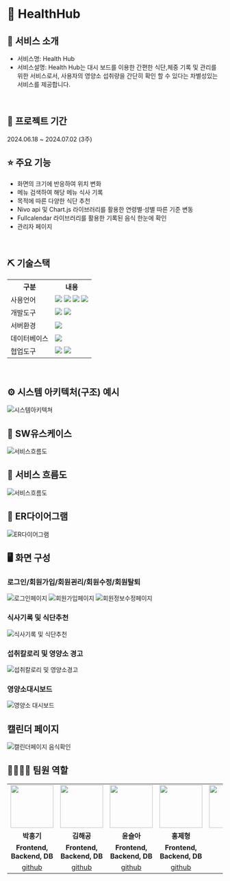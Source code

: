 # 📎 HealthHub


## 👀 서비스 소개
* 서비스명: Health Hub
* 서비스설명: Health Hub는 대시 보드를 이용한 간편한 식단,체중 기록 및 관리를 위한 서비스로서,
            사용자의 영양소 섭취량을 간단히 확인 할 수 있다는 차별성있는 서비스를 제공합니다.
<br>

## 📅 프로젝트 기간
2024.06.18 ~ 2024.07.02 (3주)
<br>

## ⭐ 주요 기능
* 화면의 크기에 반응하여 위치 변화
* 메뉴 검색하여 해당 메뉴 식사 기록
* 목적에 따른 다양한 식단 추천
* Nivo api 및 Chart.js 라이브러리를 활용한 연령별·성별 따른 기준 변동
* Fullcalendar 라이브러리를 활용한 기록된 음식 한눈에 확인
* 관리자 페이지
<br>

## ⛏ 기술스택
<table>
    <tr>
        <th>구분</th>
        <th>내용</th>
    </tr>
    <tr>
        <td>사용언어</td>
        <td>
            <img src="https://img.shields.io/badge/Java-007396?style=for-the-badge&logo=java&logoColor=white"/>
            <img src="https://img.shields.io/badge/HTML5-E34F26?style=for-the-badge&logo=HTML3&logoColor=white"/>
            <img src="https://img.shields.io/badge/CSS3-1572B6?style=for-the-badge&logo=CSS5&logoColor=white"/>
            <img src="https://img.shields.io/badge/JavaScript-F7DF1E?style=for-the-badge&logo=JavaScript&logoColor=white"/>
        </td>
    </tr>
    <tr>
        <td>개발도구</td>
        <td>
            <img src="https://img.shields.io/badge/Eclipse-2C2255?style=for-the-badge&logo=Eclipse&logoColor=white"/>
            <img src="https://img.shields.io/badge/VSCode-007ACC?style=for-the-badge&logo=VisualStudioCode&logoColor=white"/>
        </td>
    </tr>
    <tr>
        <td>서버환경</td>
        <td>
            <img src="https://img.shields.io/badge/Apache Tomcat-D22128?style=for-the-badge&logo=Apache Tomcat&logoColor=white"/>
        </td>
    </tr>
    <tr>
        <td>데이터베이스</td>
        <td>
           <img src="https://img.shields.io/badge/MySQL-4479A1?style=for-the-badge&logo=MySQL&logoColor=white"/> 
        </td>
    </tr>
    <tr>
        <td>협업도구</td>
        <td>
            <img src="https://img.shields.io/badge/Git-F05032?style=for-the-badge&logo=Git&logoColor=white"/>
            <img src="https://img.shields.io/badge/GitHub-181717?style=for-the-badge&logo=GitHub&logoColor=white"/>
        </td>
    </tr>
</table>


<br>

## ⚙ 시스템 아키텍처(구조) 예시 
![시스템아키텍쳐](https://github.com/2024-SMHRD-SW-Fullstack-1/HealthHub/assets/117622310/689f3734-23ef-4453-ba99-fd030cb8f284)<br>

## 📌 SW유스케이스
![서비스흐름도](https://github.com/2024-SMHRD-SW-Fullstack-1/HealthHub/assets/117622310/33341058-084c-4bd2-b3b7-55f081d2e041)<br>

## 📌 서비스 흐름도
![서비스흐름도](https://github.com/2024-SMHRD-SW-Fullstack-1/HealthHub/assets/117622310/33341058-084c-4bd2-b3b7-55f081d2e041)<br>


## 📌 ER다이어그램
![ER다이어그램](https://github.com/2024-SMHRD-SW-Fullstack-1/HealthHub/assets/117622310/270bc13e-b415-4616-86db-ee32bf5758ae)<br>

## 🖥 화면 구성

### 로그인/회원가입/회원괸리/회원수정/회원탈퇴
![로그인페이지](https://github.com/2024-SMHRD-SW-Fullstack-1/HealthHub/assets/117622310/4bd3c567-e8de-4e24-92a1-9b408569997c)
![회원가입페이지](https://github.com/2024-SMHRD-SW-Fullstack-1/HealthHub/assets/117622310/928fa5fa-5aa2-413d-a48c-0daa76afb059)
![회원정보수정페이지](https://github.com/2024-SMHRD-SW-Fullstack-1/HealthHub/assets/117622310/4bde2803-28f5-4622-a7dd-e5b8f916bc6c)
<br>

### 식사기록 및 식단추천
![식사기록 및 식단추천](https://github.com/2024-SMHRD-SW-Fullstack-1/HealthHub/assets/117622310/dc261066-59e1-49b0-a77e-213fe2a5eebc)<br>

### 섭취칼로리 및 영양소 경고
![섭취칼로리 및 영양소경고](https://github.com/2024-SMHRD-SW-Fullstack-1/HealthHub/assets/117622310/d4471801-00f3-45fc-aa16-08800f0f2866)
<br>
### 영양소대시보드
![영양소 대시보드](https://github.com/2024-SMHRD-SW-Fullstack-1/HealthHub/assets/117622310/0fb5ec00-ea92-48eb-b81f-6f0ee6747c80)<br>

## 캘린더 페이지
![캘린더페이지 음식확인](https://github.com/2024-SMHRD-SW-Fullstack-1/HealthHub/assets/117622310/8c5441a3-08af-411d-8b89-7e6cf37d3cf4)


## 👨‍👩‍👦‍👦 팀원 역할
<table>
  <tr>
    <td align="center"><img src="https://item.kakaocdn.net/do/fd49574de6581aa2a91d82ff6adb6c0115b3f4e3c2033bfd702a321ec6eda72c" width="100" height="100"/></td>
    <td align="center"><img src="https://mb.ntdtv.kr/assets/uploads/2019/01/Screen-Shot-2019-01-08-at-4.31.55-PM-e1546932545978.png" width="100" height="100"/></td>
    <td align="center"><img src="https://mblogthumb-phinf.pstatic.net/20160127_177/krazymouse_1453865104404DjQIi_PNG/%C4%AB%C4%AB%BF%C0%C7%C1%B7%BB%C1%EE_%B6%F3%C0%CC%BE%F0.png?type=w2" width="100" height="100"/></td>
    <td align="center"><img src="https://i.pinimg.com/236x/ed/bb/53/edbb53d4f6dd710431c1140551404af9.jpg" width="100" height="100"/></td>
    <td align="center"><img src="https://pbs.twimg.com/media/B-n6uPYUUAAZSUx.png" width="100" height="100"/></td>
  </tr>
  <tr>
    <td align="center"><strong>박흥기</strong></td>
    <td align="center"><strong>김해공</strong></td>
    <td align="center"><strong>윤슬아</strong></td>
    <td align="center"><strong>홍제형</strong></td>
  </tr>
  <tr>
    <td align="center"><b>Frontend, Backend, DB</b></td>
    <td align="center"><b>Frontend, Backend, DB</b></td>
    <td align="center"><b>Frontend, Backend, DB</b></td>
    <td align="center"><b>Frontend, Backend, DB</b></td>
  </tr>
  <tr>
    <td align="center"><a href="https://github.com/자신의username작성해주세요" target='_blank'>github</a></td>
    <td align="center"><a href="https://github.com/자신의username작성해주세요" target='_blank'>github</a></td>
    <td align="center"><a href="https://github.com/자신의username작성해주세요" target='_blank'>github</a></td>
    <td align="center"><a href="https://github.com/자신의username작성해주세요" target='_blank'>github</a></td>
  </tr>
</table>

